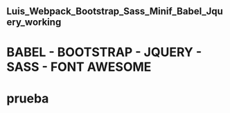 ## Luis_Webpack_Bootstrap_Sass_Minif_Babel_Jquery_working
# BABEL - BOOTSTRAP - JQUERY - SASS - FONT AWESOME

# prueba
